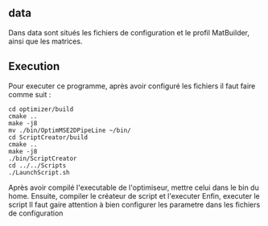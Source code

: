 ## data

Dans data sont situés les fichiers de configuration et le profil MatBuilder, ainsi que les matrices.

## Execution

Pour executer ce programme, après avoir configuré les fichiers il faut faire comme suit :

```
cd optimizer/build
cmake ..
make -j8
mv ./bin/OptimMSE2DPipeLine ~/bin/
cd ScriptCreator/build
cmake ..
make -j8
./bin/ScriptCreator
cd ../../Scripts
./LaunchScript.sh
```
Après avoir compilé l'executable de l'optimiseur, mettre celui dans le bin du home.
Ensuite, compiler le créateur de script et l'executer
Enfin, executer le script
Il faut gaire attention à bien configurer les parametre dans les fichiers de configuration

